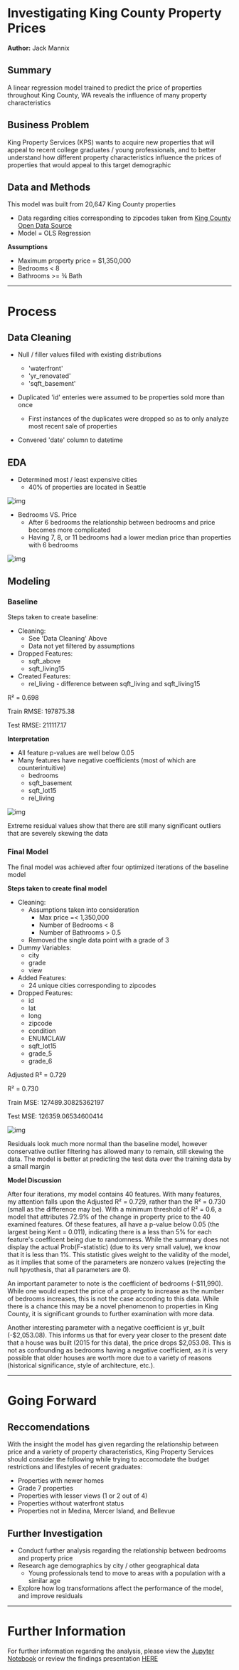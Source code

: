 # Investigating King County Property Prices 

**Author:** Jack Mannix

## Summary 

A linear regression model trained to predict the price of properties throughout  King County, WA reveals the influence of many property characteristics 


## Business Problem 

King Property Services (KPS)  wants to acquire new properties that will appeal to recent college graduates / young professionals, and to better understand how different property characteristics influence the prices of properties that would appeal to this target demographic 

## Data and Methods 

This model was built from 20,647 King County properties  
- Data regarding cities corresponding to zipcodes taken from [King County Open Data Source](https://gis-kingcounty.opendata.arcgis.com/datasets/kingcounty::all-zipcodes-and-po-box-as-centroids-for-king-county-zipcode-all-point/about)
- Model = OLS Regression 

**Assumptions**
- Maximum property price = $1,350,000
- Bedrooms < 8  
- Bathrooms >=  ¾ Bath

---------------------------------------------------------------

# Process 

## Data Cleaning 

- Null / filler values filled with existing distributions 
    - 'waterfront'
    - 'yr_renovated'
    - 'sqft_basement'

- Duplicated 'id' enteries were assumed to be properties sold more than once
    - First instances of the duplicates were dropped so as to only analyze most recent sale of properties 
    
- Convered 'date' column to datetime

## EDA

- Determined most / least expensive cities 
    - 40% of properties are located in Seattle 

![img](./images/cities.png) 

- Bedrooms VS. Price
    - After 6 bedrooms the relationship between bedrooms and price becomes more complicated
    - Having 7, 8, or 11 bedrooms had a lower median price than properties with 6 bedrooms 

![img](./images/bedrooms.png)

## Modeling 

### Baseline 

Steps taken to create baseline:
- Cleaning:
    - See 'Data Cleaning' Above
    - Data not yet filtered by assumptions 
- Dropped Features:
    - sqft_above
    - sqft_living15
- Created Features:
    - rel_living - difference between sqft_living and sqft_living15

R² = 0.698
<p> Train RMSE: 197875.38</p>
<p>Test RMSE: 211117.17</p>

**Interpretation**
- All feature p-values are well below 0.05
- Many features have negative coefficients (most of which are counterintuitive) 
    - bedrooms
    - sqft_basement
    - sqft_lot15
    - rel_living

![img](./images/baseline_qq)

Extreme residual values show that there are still many significant outliers that are severely skewing the data 


### Final Model 
The final model was achieved after four optimized iterations of the baseline model 

**Steps taken to create final model**
- Cleaning: 
    - Assumptions taken into consideration
        - Max price =< 1,350,000
        - Number of Bedrooms < 8
        - Number of Bathrooms > 0.5
    - Removed the single data point with a grade of 3
- Dummy Variables:
    - city
    - grade
    - view
- Added Features:
    - 24 unique cities corresponding to zipcodes  
- Dropped Features:
    - id
    - lat
    - long
    - zipcode
    - condition
    - ENUMCLAW
    - sqft_lot15
    - grade_5
    - grade_6
    
<p>Adjusted R² = 0.729 </p>
<p>R² = 0.730 </p> 
<p>Train MSE: 127489.30825362197</p> 
<p>Test MSE: 126359.06534600414</p>

![img](./images/final_qq)

Residuals look much more normal than the baseline model, however conservative outlier filtering has allowed many to remain, still skewing the data. The model is better at predicting the test data over the training data by a small margin 

**Model Discussion**

<p>After four iterations, my model contains 40 features. With many features, my attention falls upon the Adjusted R² = 0.729, rather than the R² = 0.730 (small as the difference may be). With a minimum threshold of R² = 0.6, a model that attributes 72.9% of the change in property price to the 40 examined features. Of these features, all have a p-value below 0.05 (the largest being Kent = 0.011), indicating there is a less than 5% for each feature's coefficent being due to randomness. While the summary does not display the actual Prob(F-statistic) (due to its very small value), we know that it is less than 1%. This statistic gives weight to the validity of the model, as it implies that some of the parameters are nonzero values (rejecting the null hpyothesis, that all parameters are 0).</p>

<p>An important parameter to note is the coefficient of bedrooms (-$11,990). While one would expect the price of a property to increase as the number of bedrooms increases, this is not the case according to this data. While there is a chance this may be a novel phenomenon to properties in King County, it is significant grounds to further examination with more data.</p>

<p>Another interesting parameter with a negative coefficient is yr_built (-$2,053.08). This informs us that for every year closer to the present date that a house was built (2015 for this data), the price drops $2,053.08. This is not as confounding as bedrooms having a negative coefficient, as it is very possible that older houses are worth more due to a variety of reasons (historical significance, style of architecture, etc.).</p>
 

---------------------------------------------------------------

# Going Forward

## Reccomendations 
With the insight the model has given regarding the relationship between price and a variety of property characteristics, King Property Services should consider the following while trying to accomodate the budget restrictions and lifestyles of recent graduates:

- Properties with newer homes 
- Grade 7 properties 
- Properties with lesser views (1 or 2 out of 4)
- Properties without waterfront status
- Properties not in Medina, Mercer Island, and Bellevue

## Further Investigation 

- Conduct further analysis regarding the relationship between bedrooms and property price 
- Research age demographics by city / other geographical data
    - Young professionals tend to move to areas with a population with a similar age
- Explore how log transformations affect the performance of the model, and improve residuals 

---------------------------------------------------------------

# Further Information

For further information regarding the analysis, please view the [Jupyter Notebook](final_notebook.ipynb) or review the findings presentation [HERE](phase_2_presentation.pdf) 









